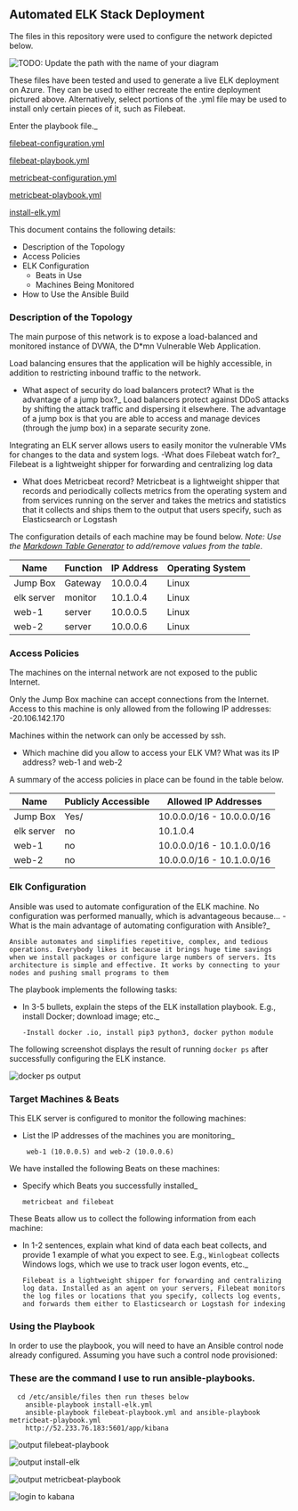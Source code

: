 ## Automated ELK Stack Deployment

The files in this repository were used to configure the network depicted below.

![TODO: Update the path with the name of your diagram](image/qwerty.png)

These files have been tested and used to generate a live ELK deployment on Azure. They can be used to either recreate the entire deployment pictured above. Alternatively, select portions of the .yml file may be used to install only certain pieces of it, such as Filebeat.

  Enter the playbook file._

  [filebeat-configuration.yml](filebeat-configuration.yml)

 [filebeat-playbook.yml](filebeat-playbook.yml)

 [metricbeat-configuration.yml](metricbeat-configuration.yml)

 [metricbeat-playbook.yml](metricbeat-playbook.yml)

 [install-elk.yml](install-elk.yml)


This document contains the following details:
- Description of the Topology
- Access Policies
- ELK Configuration
  - Beats in Use
  - Machines Being Monitored
- How to Use the Ansible Build


### Description of the Topology

The main purpose of this network is to expose a load-balanced and monitored instance of DVWA, the D*mn Vulnerable Web Application.

Load balancing ensures that the application will be highly accessible, in addition to restricting inbound traffic to the network.
-  What aspect of security do load balancers protect? What is the advantage of a jump box?_
Load balancers protect against DDoS attacks by shifting the attack traffic and dispersing it elsewhere.
The advantage of a jump box is that you are able to access and manage devices (through the jump box) in a separate security zone.


Integrating an ELK server allows users to easily monitor the vulnerable VMs for changes to the data and system logs.
-What does Filebeat watch for?_
Filebeat is a lightweight shipper for forwarding and centralizing log data
- What does Metricbeat record?
Metricbeat is a lightweight shipper that records and periodically collects metrics from the operating system and from services running on the server and takes the metrics and statistics that it collects and ships them to the output that users specify, such as Elasticsearch or Logstash

The configuration details of each machine may be found below.
_Note: Use the [Markdown Table Generator](http://www.tablesgenerator.com/markdown_tables) to add/remove values from the table_.

| Name     | Function | IP Address | Operating System |
|----------|----------|------------|------------------|
| Jump Box | Gateway  | 10.0.0.4   | Linux            |
|elk server|monitor   | 10.1.0.4   |  Linux           |
| web-1    | server   |  10.0.0.5  |  Linux           |
| web-2    |server    |  10.0.0.6  |  Linux           |

### Access Policies

The machines on the internal network are not exposed to the public Internet. 

Only the Jump Box machine can accept connections from the Internet. Access to this machine is only allowed from the following IP addresses:
-20.106.142.170

Machines within the network can only be accessed by ssh.
- Which machine did you allow to access your ELK VM? What was its IP address?
web-1 and web-2

A summary of the access policies in place can be found in the table below.

| Name     | Publicly Accessible | Allowed IP Addresses     |
|----------|---------------------|----------------------    |
| Jump Box | Yes/                | 10.0.0.0/16 - 10.0.0.0/16|
| elk server| no                  | 10.1.0.4                 |
| web-1     | no                  | 10.0.0.0/16 - 10.1.0.0/16|
| web-2     | no                  | 10.0.0.0/16 - 10.1.0.0/16|


### Elk Configuration

Ansible was used to automate configuration of the ELK machine. No configuration was performed manually, which is advantageous because...
-What is the main advantage of automating configuration with Ansible?_


    Ansible automates and simplifies repetitive, complex, and tedious operations. Everybody likes it because it brings huge time savings when we install packages or configure large numbers of servers. Its architecture is simple and effective. It works by connecting to your nodes and pushing small programs to them


The playbook implements the following tasks:
- In 3-5 bullets, explain the steps of the ELK installation playbook. E.g., install Docker; download image; etc._

      -Install docker .io, install pip3 python3, docker python module


The following screenshot displays the result of running `docker ps` after successfully configuring the ELK instance.

![docker ps output](image/docker_ps.png)

### Target Machines & Beats
This ELK server is configured to monitor the following machines:
-  List the IP addresses of the machines you are monitoring_

        web-1 (10.0.0.5) and web-2 (10.0.0.6)

We have installed the following Beats on these machines:
- Specify which Beats you successfully installed_

      metricbeat and filebeat

These Beats allow us to collect the following information from each machine:
- In 1-2 sentences, explain what kind of data each beat collects, and provide 1 example of what you expect to see. E.g., `Winlogbeat` collects Windows logs, which we use to track user logon events, etc._

      Filebeat is a lightweight shipper for forwarding and centralizing log data. Installed as an agent on your servers, Filebeat monitors the log files or locations that you specify, collects log events, and forwards them either to Elasticsearch or Logstash for indexing 

### Using the Playbook
In order to use the playbook, you will need to have an Ansible control node already configured. Assuming you have such a control node provisioned: 

### These are the command I use to run ansible-playbooks.

      cd /etc/ansible/files then run theses below
        ansible-playbook install-elk.yml
        ansible-playbook filebeat-playbook.yml and ansible-playbook metricbeat-playbook.yml
        http://52.233.76.183:5601/app/kibana





![output filebeat-playbook](image/filebeat-playbook.png)

![output install-elk](image/install-elk.png)

![output metricbeat-playbook](image/metricbeat-playbook.png)

![login to kabana](image/login_kabana.png)